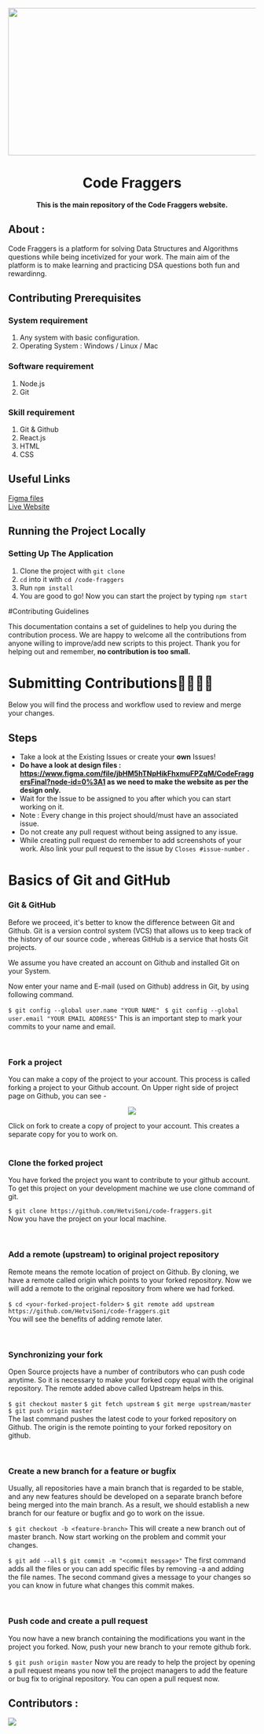 <p align="center">
	<img src="https://hetvisoni.github.io/code-fraggers/static/media/logohorizontal.7d18bf5b307d17f05e43.png" width=600px height=300px>
	<h1 align="center"> Code Fraggers </h1>
		<p align="center">
			<b>This is the main repository of the Code Fraggers website. </b> 
		</p>  
</p>

## About :

Code Fraggers is a platform for solving Data Structures and Algorithms questions while being incetivized for your work. The main aim of the platform is to make learning and practicing DSA questions both fun and rewardinng.

## Contributing Prerequisites

### System requirement

1. Any system with basic configuration.
2. Operating System : Windows / Linux / Mac


### Software requirement

1. Node.js
3. Git

### Skill requirement

1. Git & Github
2. React.js
3. HTML
4. CSS

## Useful Links
[Figma files](https://www.figma.com/file/jbHM5hTNpHikFhxmuFPZqM/CodeFraggersFinal?node-id=0%3A1) <br>
[Live Website](https://hetvisoni.github.io/code-fraggers/)

## Running the Project Locally

### Setting Up The Application

1. Clone the project with `git clone`
2. `cd` into it with `cd /code-fraggers`
3. Run `npm install`
4. You are good to go! Now you can start the project by typing `npm start`

 #Contributing Guidelines

This documentation contains a set of guidelines to help you during the contribution process. 
We are happy to welcome all the contributions from anyone willing to improve/add new scripts to this project. Thank you for helping out and remember,
**no contribution is too small.**

# Submitting Contributions👩‍💻👨‍💻
Below you will find the process and workflow used to review and merge your changes.

## Steps
- Take a look at the Existing Issues or create your **own** Issues!
- **Do have a look at design files : https://www.figma.com/file/jbHM5hTNpHikFhxmuFPZqM/CodeFraggersFinal?node-id=0%3A1 as we need to make the website as per the design only.**
- Wait for the Issue to be assigned to you after which you can start working on it.
- Note : Every change in this project should/must have an associated issue. 
- Do not create any pull request without being assigned to any issue.
- While creating pull request do remember to add screenshots of your work. Also link your pull request to the issue by `Closes #issue-number` .

# Basics of Git and GitHub

### Git & GitHub

Before we proceed, it's better to know the difference between Git and Github. Git is a version control system (VCS) that allows us to keep track of the history of our source code , whereas GitHub is a service that hosts Git projects. 

We assume you have created an account on Github and installed Git on your System.

Now enter your name and E-mail (used on Github) address in Git, by using following command.

`$ git config --global user.name "YOUR NAME"`
` $ git config --global user.email "YOUR EMAIL ADDRESS"`
This is an important step to mark your commits to your name and email.

<br />

### Fork a project

You can make a copy of the project to your account. This process is called forking a project to your Github account. On Upper right side of project page on Github, you can see -

<p align="center">  <img  src="https://i.imgur.com/P0n6f97.png">  </p>
Click on fork to create a copy of project to your account. This creates a separate copy for you to work on.

<br />

<br />

### Clone the forked project

You have forked the project you want to contribute to your github account. To get this project on your development machine we use clone command of git.

`$ git clone https://github.com/HetviSoni/code-fraggers.git` <br/>
Now you have the project on your local machine.

<br />

### Add a remote (upstream) to original project repository

Remote means the remote location of project on Github. By cloning, we have a remote called origin which points to your forked repository. Now we will add a remote to the original repository from where we had forked.

`$ cd <your-forked-project-folder>`
`$ git remote add upstream https://github.com/HetviSoni/code-fraggers.git` <br/>
You will see the benefits of adding remote later.

<br />

### Synchronizing your fork

Open Source projects have a number of contributors who can push code anytime. So it is necessary to make your forked copy equal with the original repository. The remote added above called Upstream helps in this.

`$ git checkout master`
`$ git fetch upstream`
`$ git merge upstream/master`
`$ git push origin master` <br/>
The last command pushes the latest code to your forked repository on Github. The origin is the remote pointing to your forked repository on github.

<br />

### Create a new branch for a feature or bugfix

Usually, all repositories have a main branch that is regarded to be stable, and any new features should be developed on a separate branch before being merged into the main branch. As a result, we should establish a new branch for our feature or bugfix and go to work on the issue. 

`$ git checkout -b <feature-branch>`
This will create a new branch out of master branch. Now start working on the problem and commit your changes.

`$ git add --all`
`$ git commit -m "<commit message>"`
The first command adds all the files or you can add specific files by removing -a and adding the file names. The second command gives a message to your changes so you can know in future what changes this commit makes.

<br />

### Push code and create a pull request

You now have a new branch containing the modifications you want in the project you forked. Now, push your new branch to your remote github fork. 

`$ git push origin master`
Now you are ready to help the project by opening a pull request means you now tell the project managers to add the feature or bug fix to original repository. You can open a pull request now.

## Contributors :

<a  href  =  "https://github.com/HetviSoni/code-fraggers/graphs/contributors">

<img  src  =  "https://contrib.rocks/image?repo=HetviSoni/code-fraggers"/>

</a>
